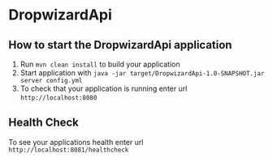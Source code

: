 # DropwizardApi

How to start the DropwizardApi application
---

1. Run `mvn clean install` to build your application
1. Start application with `java -jar target/DropwizardApi-1.0-SNAPSHOT.jar server config.yml`
1. To check that your application is running enter url `http://localhost:8080`

Health Check
---

To see your applications health enter url `http://localhost:8081/healthcheck`
